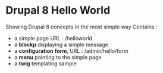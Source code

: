 # Drupal 8 Hello World

Showing Drupal 8 concepts in the most simple way
Contains : 
 - a simple page  URL : /helloworld
 - a **blockµ** displaying a simple message
 - a **configuration** **form**, URL : /admin/hello/form
 - a **menu** pointing to the simple page
 - a **twig** templating sample
